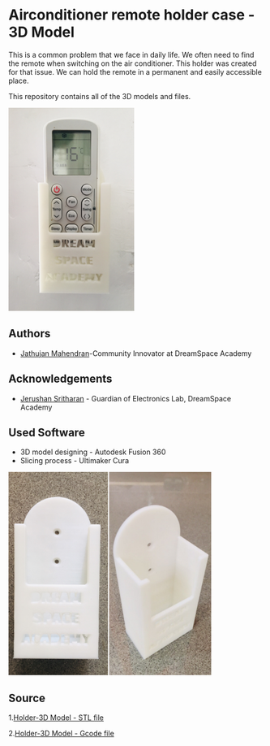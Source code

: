 
# Airconditioner remote holder case - 3D Model

This is a common problem that we face in daily life. We often need to find the remote when switching on the air conditioner. 
This holder was created for that issue. We can hold the remote in a permanent and easily accessible place.

This repository contains all of the 3D models and files.

<img src="source/images/remote.jpg" height="400px" weidth="400px" >

## Authors

- [Jathujan Mahendran](https://www.linkedin.com/in/jathujanmahendran/)-Community Innovator at DreamSpace Academy


## Acknowledgements

 - [Jerushan Sritharan](https://www.linkedin.com/in/jerushan-sritharan-9017011b4) -   Guardian of Electronics Lab, DreamSpace Academy

## Used Software

- 3D model designing - Autodesk Fusion 360
- Slicing process - Ultimaker Cura

<img src="source/images/case.jpg" height="400px" weidth="400px" >

## Source

1.[Holder-3D Model - STL file](https://github.com/JathujanMahendran/ac-remote-holder-case-3dmodel/blob/main/source/3d-files/ac-remote-case-stl.stl)


2.[Holder-3D Model - Gcode file](https://github.com/JathujanMahendran/ac-remote-holder-case-3dmodel/blob/main/source/3d-files/CE3_ac-remote-case.gcode)
